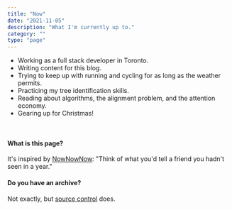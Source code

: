 ```yaml
---
title: "Now"
date: "2021-11-05"
description: "What I'm currently up to."
category: ""
type: "page"
---
```


- Working as a full stack developer in Toronto.
- Writing content for this blog.
- Trying to keep up with running and cycling for as long as the weather permits.
- Practicing my tree identification skills.
- Reading about algorithms, the alignment problem, and the attention economy.
- Gearing up for Christmas!

&nbsp;

#### What is this page?

It's inspired by [NowNowNow](https://nownownow.com/about): "Think of what you'd tell a friend you hadn't seen in a year."

#### Do you have an archive?

Not exactly, but [source control](https://github.com/juliariec/juliariec.com/commits/main/src/pages/now.md) does.
